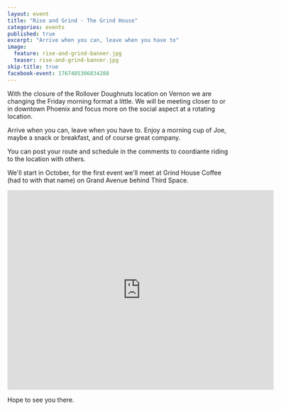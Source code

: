 ```yaml
---
layout: event
title: "Rise and Grind - The Grind House"
categories: events
published: true
excerpt: "Arrive when you can, leave when you have to"
image:
  feature: rise-and-grind-banner.jpg
  teaser: rise-and-grind-banner.jpg
skip-title: true
facebook-event: 1767485306834288
---
```


With the closure of the Rollover Doughnuts location on Vernon we are changing the Friday morning format a little.
We will be meeting closer to or in downtown Phoenix and focus more on the social aspect at a rotating location.

Arrive when you can, leave when you have to.
Enjoy a morning cup of Joe, maybe a snack or breakfast, and of course great company. 

You can post your route and schedule in the comments to coordiante riding to the location with others.

We'll start in October, for the first event we'll meet at Grind House Coffee (had to with that name) on Grand Avenue behind Third Space. 

<iframe src="https://www.google.com/maps/embed?pb=!1m14!1m8!1m3!1d13315.089104829003!2d-112.0867792!3d33.455239!3m2!1i1024!2i768!4f13.1!3m3!1m2!1s0x0%3A0x8c403e5d159dfa9c!2sGrind+House+Coffee!5e0!3m2!1sen!2sus!4v1474417017511" width="600" height="450" frameborder="0" style="border:0" allowfullscreen></iframe>

Hope to see you there.
